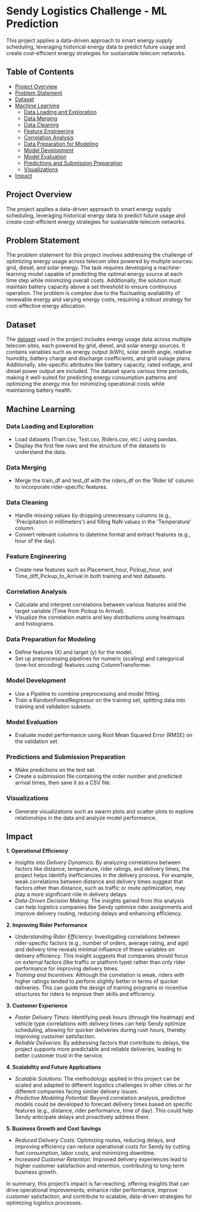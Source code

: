 # Sendy Logistics Challenge - ML Prediction
This project applies a data-driven approach to smart energy supply scheduling, leveraging historical energy data to predict future usage and create cost-efficient energy strategies for sustainable telecom networks.

## Table of Contents
- [Project Overview](#project-overview)
- [Problem Statement](#problem-statement)
- [Dataset](#dataset)
- [Machine Learning](#machine-learning)
    - [Data Loading and Exploration](#data-loading-and-exploration)
    - [Data Merging](#data-merging)
    - [Data Cleaning](#data-cleaning)
    - [Feature Engineering](#feature-engineering)
    - [Correlation Analysis](#correlation-analysis)
    - [Data Preparation for Modeling](#data-preparation-for-modeling)
    - [Model Development](#model-development)
    - [Model Evaluation](#model-evaluation)
    - [Predictions and Submission Preparation](#predictions-and-submission-preparation)
    - [Visualizations](#visualizations)
- [Impact](#impact)

## Project Overview
The project applies a data-driven approach to smart energy supply scheduling, leveraging historical energy data to predict future usage and create cost-efficient energy strategies for sustainable telecom networks.

## Problem Statement
The problem statement for this project involves addressing the challenge of optimizing energy usage across telecom sites powered by multiple sources: grid, diesel, and solar energy. The task requires developing a machine-learning model capable of predicting the optimal energy source at each time step while minimizing overall costs. Additionally, the solution must maintain battery capacity above a set threshold to ensure continuous operation. The problem is complex due to the fluctuating availability of renewable energy and varying energy costs, requiring a robust strategy for cost-effective energy allocation.

## Dataset
The [dataset](https://zindi.africa/competitions/sendy-logistics-challenge/data) used in the project includes energy usage data across multiple telecom sites, each powered by grid, diesel, and solar energy sources. It contains variables such as energy output (kWh), solar zenith angle, relative humidity, battery charge and discharge coefficients, and grid outage plans. Additionally, site-specific attributes like battery capacity, rated voltage, and diesel power output are included. The dataset spans various time periods, making it well-suited for predicting energy consumption patterns and optimizing the energy mix for minimizing operational costs while maintaining battery health.

## Machine Learning
### Data Loading and Exploration
- Load datasets (Train.csv, Test.csv, Riders.csv, etc.) using pandas.
- Display the first few rows and the structure of the datasets to understand the data.

### Data Merging
- Merge the train_df and test_df with the riders_df on the 'Rider Id' column to incorporate rider-specific features.

### Data Cleaning
- Handle missing values by dropping unnecessary columns (e.g., 'Precipitation in millimeters') and filling NaN values in the 'Temperature' column.
- Convert relevant columns to datetime format and extract features (e.g., hour of the day).

### Feature Engineering
- Create new features such as Placement_hour, Pickup_hour, and Time_diff_Pickup_to_Arrival in both training and test datasets.

### Correlation Analysis
- Calculate and interpret correlations between various features and the target variable (Time from Pickup to Arrival).
- Visualize the correlation matrix and key distributions using heatmaps and histograms.

### Data Preparation for Modeling
- Define features (X) and target (y) for the model.
- Set up preprocessing pipelines for numeric (scaling) and categorical (one-hot encoding) features using ColumnTransformer.

### Model Development
- Use a Pipeline to combine preprocessing and model fitting.
- Train a RandomForestRegressor on the training set, splitting data into training and validation subsets.

### Model Evaluation
- Evaluate model performance using Root Mean Squared Error (RMSE) on the validation set.

### Predictions and Submission Preparation
- Make predictions on the test set.
- Create a submission file containing the order number and predicted arrival times, then save it as a CSV file.

### Visualizations
- Generate visualizations such as swarm plots and scatter plots to explore relationships in the data and analyze model performance.

## Impact
**1. Operational Efficiency**
- _Insights into Delivery Dynamics:_ By analyzing correlations between factors like distance, temperature, rider ratings, and delivery times, the project helps identify inefficiencies in the delivery process. For example, weak correlations between distance and delivery times suggest that factors other than distance, such as traffic or route optimization, may play a more significant role in delivery delays.
- _Data-Driven Decision Making:_ The insights gained from this analysis can help logistics companies like Sendy optimize rider assignments and improve delivery routing, reducing delays and enhancing efficiency.

**2. Improving Rider Performance**
- _Understanding Rider Efficiency:_ Investigating correlations between rider-specific factors (e.g., number of orders, average rating, and age) and delivery time reveals minimal influence of these variables on delivery efficiency. This insight suggests that companies should focus on external factors (like traffic or platform type) rather than only rider performance for improving delivery times.
- _Training and Incentives:_ Although the correlation is weak, riders with higher ratings tended to perform slightly better in terms of quicker deliveries. This can guide the design of training programs or incentive structures for riders to improve their skills and efficiency.

**3. Customer Experience**
- _Faster Delivery Times:_ Identifying peak hours (through the heatmap) and vehicle type correlations with delivery times can help Sendy optimize scheduling, allowing for quicker deliveries during rush hours, thereby improving customer satisfaction.
- _Reliable Deliveries:_ By addressing factors that contribute to delays, the project supports more predictable and reliable deliveries, leading to better customer trust in the service.

**4. Scalability and Future Applications**
- _Scalable Solutions:_ The methodology applied in this project can be scaled and adapted to different logistics challenges in other cities or for different companies facing similar delivery issues.
- _Predictive Modeling Potential:_ Beyond correlation analysis, predictive models could be developed to forecast delivery times based on specific features (e.g., distance, rider performance, time of day). This could help Sendy anticipate delays and proactively address them.

**5. Business Growth and Cost Savings**
- _Reduced Delivery Costs:_ Optimizing routes, reducing delays, and improving efficiency can reduce operational costs for Sendy by cutting fuel consumption, labor costs, and minimizing downtime.
- _Increased Customer Retention:_ Improved delivery experiences lead to higher customer satisfaction and retention, contributing to long-term business growth.

In summary, this project’s impact is far-reaching, offering insights that can drive operational improvements, enhance rider performance, improve customer satisfaction, and contribute to scalable, data-driven strategies for optimizing logistics processes.
